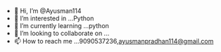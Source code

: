 - 👋 Hi, I’m @Ayusman114
- 👀 I’m interested in ...Python
- 🌱 I’m currently learning ...python
- 💞️ I’m looking to collaborate on ...
- 📫 How to reach me ...9090537236,ayusmanpradhan114@gmail.com

<!---
Ayusman114/Ayusman114 is a ✨ special ✨ repository because its `README.md` (this file) appears on your GitHub profile.
You can click the Preview link to take a look at your changes.
--->
